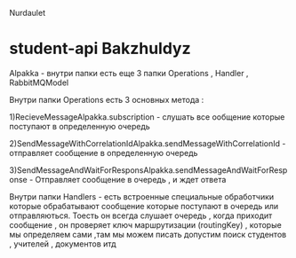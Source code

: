 Nurdaulet
# student-api Bakzhuldyz

Alpakka - внутри папки есть еще 3 папки Operations , Handler , RabbitMQModel


Внутри папки Operations есть 3 основных метода : 

1)RecieveMessageAlpakka.subscription - слушать все ообщение которые поступают в определенную очередь

2)SendMessageWithCorrelationIdAlpakka.sendMessageWithCorrelationId - отправляет сообщение в определенную очередь

3)SendMessageAndWaitForResponsAlpakka.sendMessageAndWaitForResponse - Отправляет сообщение в очередь , и ждет ответа 


Внутри папки Handlers - есть встроенные специальные обработчики которые обрабатывают сообщение которые поступают в очередь или отправляються.
Тоесть он всегда слушает очередь , когда приходит сообщение , он проверяет ключ маршрутизации (routingKey) , которые мы определяем сами ,там мы можем писать допустим поиск студентов , учителей , документов итд 


